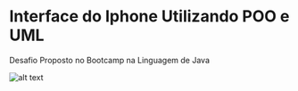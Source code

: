 # Interface do Iphone Utilizando POO e UML

Desafio Proposto no Bootcamp na Linguagem de Java


![alt text](https://user-images.githubusercontent.com/127160871/274118572-802d1e0a-63fe-4f4b-85eb-8b0630ef2cca.png)
